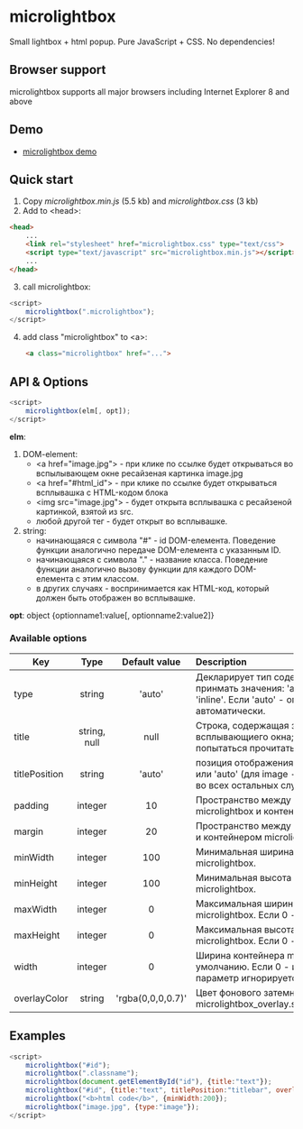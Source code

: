 # microlightbox
Small lightbox + html popup. Pure JavaScript + CSS. No dependencies!

## Browser support

microlightbox supports all major browsers including Internet Explorer 8 and above

## Demo

* [microlightbox demo](http://kyberprizrak.ru/microlightbox/demo.html)

## Quick start

1) Copy *microlightbox.min.js* (5.5 kb) and *microlightbox.css* (3 kb)
2) Add to &lt;head&gt;:

```html
<head>
    ...
    <link rel="stylesheet" href="microlightbox.css" type="text/css">
    <script type="text/javascript" src="microlightbox.min.js"></script>
    ...
</head>
```
3) call microlightbox:
```js
<script>
    microlightbox(".microlightbox");
</script>
```
4) add class "microlightbox" to &lt;a&gt;:
```html
    <a class="microlightbox" href="...">
```

## API & Options

```js
<script>
    microlightbox(elm[, opt]);
</script>
```
**elm**:
1. DOM-element:
   * &lt;a href="image.jpg"&gt; - при клике по ссылке будет открываться во вспылывающем окне ресайзеная картинка image.jpg
   * &lt;a href="#html_id"&gt; - при клике по ссылке будет открываться всплывашка с HTML-кодом блока <div id="html_id">
   * &lt;img src="image.jpg"&gt; - будет открыта всплывашка с ресайзеной картинкой, взятой из src.
   * любой другой тег - будет открыт во всплывашке.
2. string:
   * начинающаяся с символа "#" - id DOM-елемента. Поведение функции аналогично передаче DOM-елемента с указанным ID.
   * начинающаяся с символа "." - название класса. Поведение функции аналогично вызову функции для каждого DOM-елемента с этим классом.
   * в других случаях - воспринимается как HTML-код, который должен быть отображен во всплывашке.

**opt**: object {optionname1:value[, optionname2:value2]}

### Available options
| Key           |  Type        | Default value     | Description      |
| ------------- |:------------:|:-----------------:| :----------------|
| type          | string       | 'auto'            | Декларирует тип содержимого. Может принмать значения: 'auto', 'image', 'html' или 'inline'. Если 'auto' - определить автоматически. |
| title         | string, null | null              | Строка, содержащая заловок всплывающиего окна; Если null - попытаться прочитать из атрибута title |
| titlePosition | string       | 'auto'            | позиция отображения title: 'titlebar', 'inside' или 'auto' (для image - используется inside, во всех остальных случаях - titlebar) |
| padding       | integer      | 10                | Пространство между контейнером microlightbox и контентом. |
| margin        | integer      | 20                | Пространство между областью просмотра и контейнером microlightbox. |
| minWidth      | integer      | 100               | Минимальная ширина контейнера microlightbox. |
| minHeight     | integer      | 100               | Минимальная высота контейнера microlightbox. |
| maxWidth      | integer      | 0                 | Максимальная ширина контейнера microlightbox. Если 0 - игнорировать. |
| maxHeight     | integer      | 0                 | Максимальная высота контейнера microlightbox. Если 0 - игнорировать. |
| width         | integer      | 0                 | Ширина контейнера microlightbox по умолчанию. Если 0 - игнорировать. Данный параметр игнорируется для изображений. |
| overlayColor  | string       | 'rgba(0,0,0,0.7)' | Цвет фонового затемнения (значение для microlightbox_overlay.style.backgroundColor). |

 
## Examples
 
```js
<script>
    microlightbox("#id");
    microlightbox(".classname");
    microlightbox(document.getElementById("id"), {title:"text"});
    microlightbox("#id", {title:"text", titlePosition:"titlebar", overlayColor:''});
    microlightbox("<b>html code</b>", {minWidth:200});
    microlightbox("image.jpg", {type:"image"});
</script>
```
